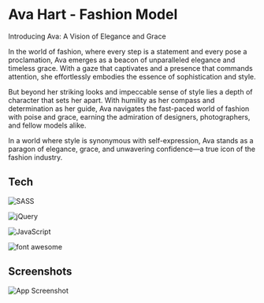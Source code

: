 # Ava Hart - Fashion Model

Introducing Ava: A Vision of Elegance and Grace

In the world of fashion, where every step is a statement and every pose a proclamation, Ava emerges as a beacon of unparalleled elegance and timeless grace. With a gaze that captivates and a presence that commands attention, she effortlessly embodies the essence of sophistication and style.

But beyond her striking looks and impeccable sense of style lies a depth of character that sets her apart. With humility as her compass and determination as her guide, Ava navigates the fast-paced world of fashion with poise and grace, earning the admiration of designers, photographers, and fellow models alike.

In a world where style is synonymous with self-expression, Ava stands as a paragon of elegance, grace, and unwavering confidence—a true icon of the fashion industry.

## Tech

![SASS](https://img.shields.io/badge/SASS-hotpink.svg?style=for-the-badge&logo=SASS&logoColor=white)

![jQuery](https://img.shields.io/badge/jquery-%230769AD.svg?style=for-the-badge&logo=jquery&logoColor=white)

![JavaScript](https://img.shields.io/badge/javascript-%23323330.svg?style=for-the-badge&logo=javascript&logoColor=%23F7DF1E)

![font awesome](https://img.shields.io/badge/Font-Awesome-blue.svg?style=for-the-badge&logo=fontawesome&logoColor=white)


## Screenshots

![App Screenshot](https://res.cloudinary.com/codelikeagirl29/image/upload/v1710600138/Untitled_wysjos.png)

